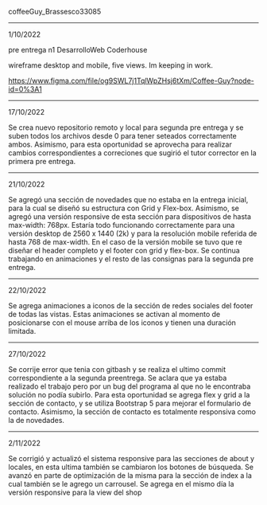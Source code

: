 coffeeGuy_Brassesco33085

----------------------------------------------------------------------------

1/10/2022

pre entrega n1 DesarrolloWeb Coderhouse

wireframe desktop and mobile, five views. Im keeping in work.

https://www.figma.com/file/og9SWL7j1TqlWpZHsj6tXm/Coffee-Guy?node-id=0%3A1

---------------------------------------------------------------------------

17/10/2022

Se crea nuevo repositorio remoto y local para segunda pre entrega y se suben todos los archivos desde 0 para tener seteados correctamente ambos.
Asimismo, para esta oportunidad se aprovecha para realizar cambios correspondientes a correciones que sugirió el tutor corrector en la primera pre entrega.

----------------------------------------------------------------------------------------------------------

21/10/2022

Se agregó una sección de novedades que no estaba en la entrega inicial, para la cual se diseñó su estructura con Grid y Flex-box. Asimismo, se agregó una versión responsive de esta sección para dispositivos de hasta max-width: 768px. Estaría todo funcionando correctamente para una versión desktop de 2560 x 1440 (2k) y para la resolución mobile referida de hasta 768 de max-width. En el caso de la versión mobile se tuvo que re diseñar el header completo y el footer con grid y flex-box. Se continua trabajando en animaciones y el resto de las consignas para la segunda pre entrega. 

----------------------------------------------------------------------------------------------------------

22/10/2022

Se agrega animaciones a iconos de la sección de redes sociales del footer de todas las vistas. Estas animaciones se activan al momento de posicionarse con el mouse arriba de los iconos y tienen una duración limitada.

--------------------------------------------------------------------------------------------------------------

27/10/2022

Se corrije error que tenia con gitbash y se realiza el ultimo commit correspondiente a la segunda preentrega. Se aclara que ya estaba realizado el trabajo pero por un bug del programa al que no le encontraba solución no podía subirlo. Para esta oportunidad se agrega flex y grid a la sección de contacto, y se utiliza Bootstrap 5 para mejorar el formulario de contacto. Asimismo, la sección de contacto es totalmente responsiva como la de novedades.

-----------------------------------------------------------------------------------------------------------------

2/11/2022

Se corrigió  y actualizó el sistema responsive para las secciones de about y locales, en esta ultima también se cambiaron los botones de búsqueda. Se avanzó en parte de optimización de la misma para la sección de index a la cual también se le agrego un carrousel. Se agrega en el mismo día la versión responsive para la view del shop

